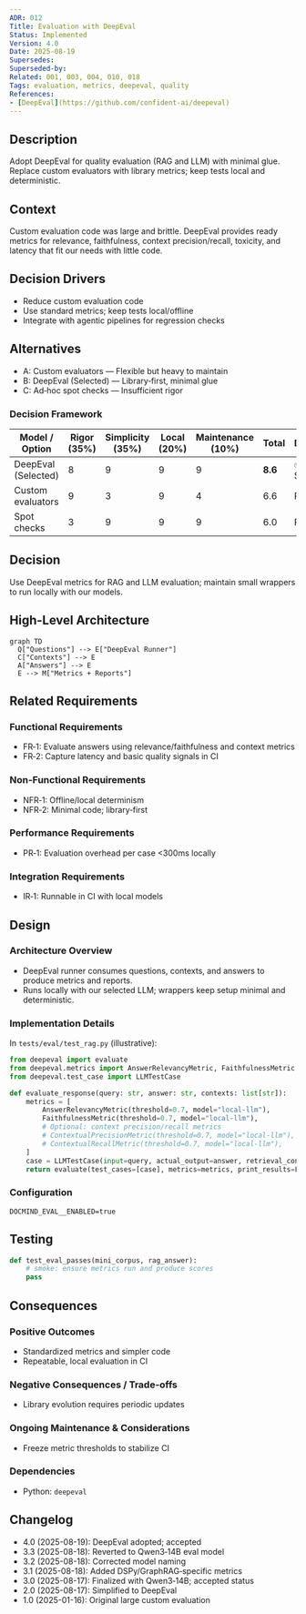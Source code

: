 ```yaml
---
ADR: 012
Title: Evaluation with DeepEval
Status: Implemented
Version: 4.0
Date: 2025-08-19
Supersedes:
Superseded-by:
Related: 001, 003, 004, 010, 018
Tags: evaluation, metrics, deepeval, quality
References:
- [DeepEval](https://github.com/confident-ai/deepeval)
---
```


## Description

Adopt DeepEval for quality evaluation (RAG and LLM) with minimal glue. Replace custom evaluators with library metrics; keep tests local and deterministic.

## Context

Custom evaluation code was large and brittle. DeepEval provides ready metrics for relevance, faithfulness, context precision/recall, toxicity, and latency that fit our needs with little code.

## Decision Drivers

- Reduce custom evaluation code
- Use standard metrics; keep tests local/offline
- Integrate with agentic pipelines for regression checks

## Alternatives

- A: Custom evaluators — Flexible but heavy to maintain
- B: DeepEval (Selected) — Library‑first, minimal glue
- C: Ad‑hoc spot checks — Insufficient rigor

### Decision Framework

| Model / Option         | Rigor (35%) | Simplicity (35%) | Local (20%) | Maintenance (10%) | Total | Decision      |
| ---------------------- | ----------- | ---------------- | ----------- | ----------------- | ----- | ------------- |
| DeepEval (Selected)    | 8           | 9                | 9           | 9                 | **8.6** | ✅ Selected    |
| Custom evaluators      | 9           | 3                | 9           | 4                 | 6.6   | Rejected      |
| Spot checks            | 3           | 9                | 9           | 9                 | 6.0   | Rejected      |

## Decision

Use DeepEval metrics for RAG and LLM evaluation; maintain small wrappers to run locally with our models.

## High-Level Architecture

```mermaid
graph TD
  Q["Questions"] --> E["DeepEval Runner"]
  C["Contexts"] --> E
  A["Answers"] --> E
  E --> M["Metrics + Reports"]
```

## Related Requirements

### Functional Requirements

- FR‑1: Evaluate answers using relevance/faithfulness and context metrics
- FR‑2: Capture latency and basic quality signals in CI

### Non-Functional Requirements

- NFR‑1: Offline/local determinism
- NFR‑2: Minimal code; library‑first

### Performance Requirements

- PR‑1: Evaluation overhead per case <300ms locally

### Integration Requirements

- IR‑1: Runnable in CI with local models

## Design

### Architecture Overview

- DeepEval runner consumes questions, contexts, and answers to produce metrics and reports.
- Runs locally with our selected LLM; wrappers keep setup minimal and deterministic.

### Implementation Details

In `tests/eval/test_rag.py` (illustrative):

```python
from deepeval import evaluate
from deepeval.metrics import AnswerRelevancyMetric, FaithfulnessMetric
from deepeval.test_case import LLMTestCase

def evaluate_response(query: str, answer: str, contexts: list[str]):
    metrics = [
        AnswerRelevancyMetric(threshold=0.7, model="local-llm"),
        FaithfulnessMetric(threshold=0.7, model="local-llm"),
        # Optional: context precision/recall metrics
        # ContextualPrecisionMetric(threshold=0.7, model="local-llm"),
        # ContextualRecallMetric(threshold=0.7, model="local-llm"),
    ]
    case = LLMTestCase(input=query, actual_output=answer, retrieval_context=contexts)
    return evaluate(test_cases=[case], metrics=metrics, print_results=False)
```

### Configuration

```env
DOCMIND_EVAL__ENABLED=true
```

## Testing

```python
def test_eval_passes(mini_corpus, rag_answer):
    # smoke: ensure metrics run and produce scores
    pass
```

## Consequences

### Positive Outcomes

- Standardized metrics and simpler code
- Repeatable, local evaluation in CI

### Negative Consequences / Trade-offs

- Library evolution requires periodic updates

### Ongoing Maintenance & Considerations

- Freeze metric thresholds to stabilize CI

### Dependencies

- Python: `deepeval`

## Changelog

- 4.0 (2025-08-19): DeepEval adopted; accepted
- 3.3 (2025-08-18): Reverted to Qwen3‑14B eval model
- 3.2 (2025-08-18): Corrected model naming
- 3.1 (2025-08-18): Added DSPy/GraphRAG‑specific metrics
- 3.0 (2025-08-17): Finalized with Qwen3‑14B; accepted status
- 2.0 (2025-08-17): Simplified to DeepEval
- 1.0 (2025-01-16): Original large custom evaluation
